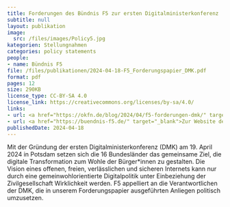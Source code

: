```yaml
---
title: Forderungen des Bündnis F5 zur ersten Digitalministerkonferenz
subtitle: null
layout: publikation
image:
  src: /files/images/Policy5.jpg
kategorien: Stellungnahmen
categories: policy statements
people:
- name: Bündnis F5
file: /files/publikationen/2024-04-18-F5_Forderungspapier_DMK.pdf
format: pdf
pages: 12
size: 290KB
license_type: CC-BY-SA 4.0
license_link: https://creativecommons.org/licenses/by-sa/4.0/
links:
- url: <a href="https://okfn.de/blog/2024/04/f5-forderungen-dmk/" target="_blank">Zur Pressemitteilung des Bündnis F5</a>
- url: <a href="https://buendnis-f5.de/" target="_blank">Zur Website des Bündnis F5</a>
publishedDate: 2024-04-18
---
```


Mit der Gründung der ersten Digitalministerkonferenz (DMK) am 19. April 2024 in Potsdam setzen sich die 16 Bundesländer das gemeinsame Ziel, die digitale Transformation zum Wohle der Bürger*innen zu gestalten. Die Vision eines offenen, freien, verlässlichen und sicheren Internets kann nur durch eine gemeinwohlorientierte Digitalpolitik unter Einbeziehung der Zivilgesellschaft Wirklichkeit werden. F5 appelliert an die Verantwortlichen der DMK, die in unserem Forderungspapier ausgeführten Anliegen politisch umzusetzen.